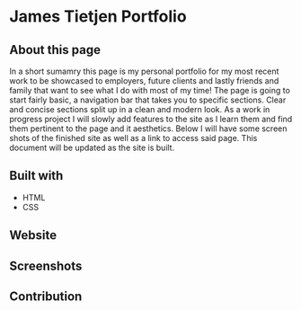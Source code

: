 # James Tietjen Portfolio

## About this page

In a short sumamry this page is my personal portfolio for my most recent work to be showcased to employers, future clients and lastly friends and family that want to see what I do with most of my time!
The page is going to start fairly basic, a navigation bar that takes you to specific sections. Clear and concise sections split up in a clean and modern look. 
As a work in progress project I will slowly add features to the site as I learn them and find them pertinent to the page and it aesthetics.
Below I will have some screen shots of the finished site as well as a link to access said page. This document will be updated as the site is built.

## Built with
* HTML
* CSS

## Website

## Screenshots

## Contribution